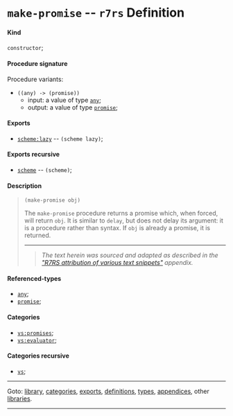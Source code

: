 

<a id='definition__r7rs__make-promise'></a>

# `make-promise` -- `r7rs` Definition


<a id='definition__r7rs__make-promise__kind'></a>

#### Kind

`constructor`;


<a id='definition__r7rs__make-promise__procedure-signature'></a>

#### Procedure signature

Procedure variants:
 * `((any) -> (promise))`
   * input: a value of type [`any`](../../r7rs/types/any.md#type__r7rs__any);
   * output: a value of type [`promise`](../../r7rs/types/promise.md#type__r7rs__promise);


<a id='definition__r7rs__make-promise__exports'></a>

#### Exports

 * [`scheme:lazy`](../../r7rs/exports/scheme_3a_lazy.md#export__r7rs__scheme_3a_lazy) -- `(scheme lazy)`;


<a id='definition__r7rs__make-promise__exports-recursive'></a>

#### Exports recursive

 * [`scheme`](../../r7rs/exports/scheme.md#export__r7rs__scheme) -- `(scheme)`;


<a id='definition__r7rs__make-promise__description'></a>

#### Description

> ````
> (make-promise obj)
> ````
> 
> 
> The `make-promise` procedure returns a promise which, when forced, will return
> `obj`.  It is similar to `delay`, but does not delay
> its argument: it is a procedure rather than syntax.
> If `obj` is already a promise, it is returned.
> 
> 
> ----
> > *The text herein was sourced and adapted as described in the ["R7RS attribution of various text snippets"](../../r7rs/appendices/attribution.md#appendix__r7rs__attribution) appendix.*


<a id='definition__r7rs__make-promise__referenced-types'></a>

#### Referenced-types

 * [`any`](../../r7rs/types/any.md#type__r7rs__any);
 * [`promise`](../../r7rs/types/promise.md#type__r7rs__promise);


<a id='definition__r7rs__make-promise__categories'></a>

#### Categories

 * [`vs:promises`](../../vonuvoli/categories/vs_3a_promises.md#category__vonuvoli__vs_3a_promises);
 * [`vs:evaluator`](../../vonuvoli/categories/vs_3a_evaluator.md#category__vonuvoli__vs_3a_evaluator);


<a id='definition__r7rs__make-promise__categories-recursive'></a>

#### Categories recursive

 * [`vs`](../../vonuvoli/categories/vs.md#category__vonuvoli__vs);

----

Goto: [library](../../r7rs/_index.md#library__r7rs), [categories](../../r7rs/categories/_index.md#toc__r7rs__categories), [exports](../../r7rs/exports/_index.md#toc__r7rs__exports), [definitions](../../r7rs/definitions/_index.md#toc__r7rs__definitions), [types](../../r7rs/types/_index.md#toc__r7rs__types), [appendices](../../r7rs/appendices/_index.md#toc__r7rs__appendices), other [libraries](../../_libraries.md#toc__libraries).

----

